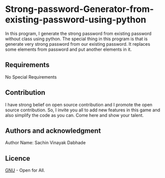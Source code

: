# Strong-password-Generator-from-existing-password-using-python
In this program, I generate the strong password from existing password without class using python. The special thing in this program is that is generate very strong password from our existing password. It replaces some elements from password and put another elements in it.
## Requirements
No Special Requirements

## Contribution
I have strong belief on open source contribution and I promote the open source contribution. So, I invite you all to add new features in this game and also simplify the code as you can. Come here and show your talent.

## Authors and acknowledgment
Author Name: Sachin Vinayak Dabhade
## Licence
[GNU](https://choosealicense.com/licenses/gpl-3.0/) - Open for All.
